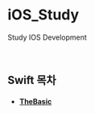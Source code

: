 # iOS_Study
Study IOS Development

<br>

## Swift 목차
- #### [TheBasic](https://github.com/JhDAT/iOS_Study/blob/master/Swift/1.The%20Basic.md)